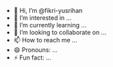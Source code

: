 - 👋 Hi, I’m @fikri-yusrihan
- 👀 I’m interested in ...
- 🌱 I’m currently learning ...
- 💞️ I’m looking to collaborate on ...
- 📫 How to reach me ...
- 😄 Pronouns: ...
- ⚡ Fun fact: ...

<!---
fikri-yusrihan/fikri-yusrihan is a ✨ special ✨ repository because its `README.md` (this file) appears on your GitHub profile.
You can click the Preview link to take a look at your changes.
--->
